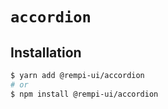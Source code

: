 # `accordion`

## Installation

```sh
$ yarn add @rempi-ui/accordion
# or
$ npm install @rempi-ui/accordion
```

